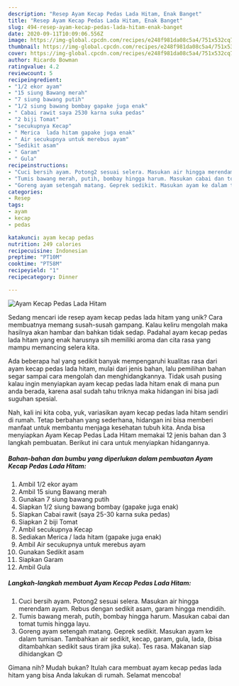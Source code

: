 ```yaml
---
description: "Resep Ayam Kecap Pedas Lada Hitam, Enak Banget"
title: "Resep Ayam Kecap Pedas Lada Hitam, Enak Banget"
slug: 494-resep-ayam-kecap-pedas-lada-hitam-enak-banget
date: 2020-09-11T10:09:06.556Z
image: https://img-global.cpcdn.com/recipes/e248f981da08c5a4/751x532cq70/ayam-kecap-pedas-lada-hitam-foto-resep-utama.jpg
thumbnail: https://img-global.cpcdn.com/recipes/e248f981da08c5a4/751x532cq70/ayam-kecap-pedas-lada-hitam-foto-resep-utama.jpg
cover: https://img-global.cpcdn.com/recipes/e248f981da08c5a4/751x532cq70/ayam-kecap-pedas-lada-hitam-foto-resep-utama.jpg
author: Ricardo Bowman
ratingvalue: 4.2
reviewcount: 5
recipeingredient:
- "1/2 ekor ayam"
- "15 siung Bawang merah"
- "7 siung bawang putih"
- "1/2 siung bawang bombay gapake juga enak"
- " Cabai rawit saya 2530 karna suka pedas"
- "2 biji Tomat"
- "secukupnya Kecap"
- " Merica  lada hitam gapake juga enak"
- " Air secukupnya untuk merebus ayam"
- "Sedikit asam"
- " Garam"
- " Gula"
recipeinstructions:
- "Cuci bersih ayam. Potong2 sesuai selera. Masukan air hingga merendam ayam. Rebus dengan sedikit asam, garam hingga mendidih."
- "Tumis bawang merah, putih, bombay hingga harum. Masukan cabai dan tomat tumis hingga layu."
- "Goreng ayam setengah matang. Geprek sedikit. Masukan ayam ke dalam tumisan. Tambahkan air sedikit, kecap, garam, gula, lada, (bisa ditambahkan sedikit saus tiram jika suka). Tes rasa. Makanan siap dihidangkan 😊"
categories:
- Resep
tags:
- ayam
- kecap
- pedas

katakunci: ayam kecap pedas 
nutrition: 249 calories
recipecuisine: Indonesian
preptime: "PT10M"
cooktime: "PT58M"
recipeyield: "1"
recipecategory: Dinner

---
```



![Ayam Kecap Pedas Lada Hitam](https://img-global.cpcdn.com/recipes/e248f981da08c5a4/751x532cq70/ayam-kecap-pedas-lada-hitam-foto-resep-utama.jpg)

Sedang mencari ide resep ayam kecap pedas lada hitam yang unik? Cara membuatnya memang susah-susah gampang. Kalau keliru mengolah maka hasilnya akan hambar dan bahkan tidak sedap. Padahal ayam kecap pedas lada hitam yang enak harusnya sih memiliki aroma dan cita rasa yang mampu memancing selera kita.



Ada beberapa hal yang sedikit banyak mempengaruhi kualitas rasa dari ayam kecap pedas lada hitam, mulai dari jenis bahan, lalu pemilihan bahan segar sampai cara mengolah dan menghidangkannya. Tidak usah pusing kalau ingin menyiapkan ayam kecap pedas lada hitam enak di mana pun anda berada, karena asal sudah tahu triknya maka hidangan ini bisa jadi suguhan spesial.


Nah, kali ini kita coba, yuk, variasikan ayam kecap pedas lada hitam sendiri di rumah. Tetap berbahan yang sederhana, hidangan ini bisa memberi manfaat untuk membantu menjaga kesehatan tubuh kita. Anda bisa menyiapkan Ayam Kecap Pedas Lada Hitam memakai 12 jenis bahan dan 3 langkah pembuatan. Berikut ini cara untuk menyiapkan hidangannya.

<!--inarticleads1-->

##### Bahan-bahan dan bumbu yang diperlukan dalam pembuatan Ayam Kecap Pedas Lada Hitam:

1. Ambil 1/2 ekor ayam
1. Ambil 15 siung Bawang merah
1. Gunakan 7 siung bawang putih
1. Siapkan 1/2 siung bawang bombay (gapake juga enak)
1. Siapkan  Cabai rawit (saya 25-30 karna suka pedas)
1. Siapkan 2 biji Tomat
1. Ambil secukupnya Kecap
1. Sediakan  Merica / lada hitam (gapake juga enak)
1. Ambil  Air secukupnya untuk merebus ayam
1. Gunakan Sedikit asam
1. Siapkan  Garam
1. Ambil  Gula




<!--inarticleads2-->

##### Langkah-langkah membuat Ayam Kecap Pedas Lada Hitam:

1. Cuci bersih ayam. Potong2 sesuai selera. Masukan air hingga merendam ayam. Rebus dengan sedikit asam, garam hingga mendidih.
1. Tumis bawang merah, putih, bombay hingga harum. Masukan cabai dan tomat tumis hingga layu.
1. Goreng ayam setengah matang. Geprek sedikit. Masukan ayam ke dalam tumisan. Tambahkan air sedikit, kecap, garam, gula, lada, (bisa ditambahkan sedikit saus tiram jika suka). Tes rasa. Makanan siap dihidangkan 😊




Gimana nih? Mudah bukan? Itulah cara membuat ayam kecap pedas lada hitam yang bisa Anda lakukan di rumah. Selamat mencoba!
